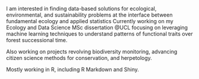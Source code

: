 I am interested in finding data-based solutions for ecological, environmental, and sustainability problems at the interface between fundamental ecology and applied statistics
Currently working on my Ecology and Data Science MSc dissertation @UCL focusing on leveraging machine learning techniques to understand patterns of functional traits over forest successional time. 

Also working on projects revolving biodiversity monitoring, advancing citizen science methods for conservation, and herpetology.

Mostly working in R, including R Markdown and Shiny. 
